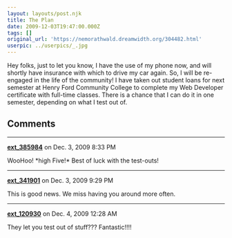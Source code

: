 ```yaml
---
layout: layouts/post.njk
title: The Plan
date: 2009-12-03T19:47:00.000Z
tags: []
original_url: 'https://nemorathwald.dreamwidth.org/304482.html'
userpic: ../userpics/_.jpg
---
```

Hey folks, just to let you know, I have the use of my phone now, and will shortly have insurance with which to drive my car again. So, I will be re-engaged in the life of the community! I have taken out student loans for next semester at Henry Ford Community College to complete my Web Developer certificate with full-time classes. There is a chance that I can do it in one semester, depending on what I test out of.

## Comments

---

**[ext_385984](https://www.dreamwidth.org/users/ext_385984)** on Dec. 3, 2009 8:33 PM

WooHoo! \*high Five!\* Best of luck with the test-outs!

---

**[ext_341901](https://www.dreamwidth.org/users/ext_341901)** on Dec. 3, 2009 9:29 PM

This is good news. We miss having you around more often.

---

**[ext_120930](https://www.dreamwidth.org/users/ext_120930)** on Dec. 4, 2009 12:28 AM

They let you test out of stuff??? Fantastic!!!!
